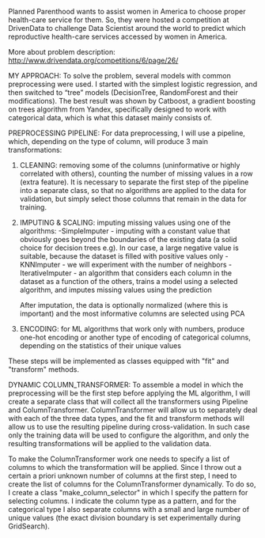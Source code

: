 Planned Parenthood wants to assist women in America to choose proper health-care service for them.
So, they were hosted a competition at DrivenData to challenge Data Scientist around the world to predict which reproductive health-care services accessed by women in America.

More about problem description: http://www.drivendata.org/competitions/6/page/26/

MY APPROACH:
To solve the problem, several models with common preprocessing were used. I started with the simplest logistic regression, and then switched to “tree” models (DecisionTree, RandomForest and their modifications). The best result was shown by Catboost, a gradient boosting on trees algorithm from Yandex, specifically designed to work with categorical data, which is what this dataset mainly consists of.

PREPROCESSING PIPELINE:
For data preprocessing, I will use a pipeline, which, depending on the type of column, will produce 3 main transformations:

1. CLEANING: removing some of the columns (uninformative or highly correlated with others), counting the number of missing values in a row (extra feature). It is necessary to separate the first step of the pipeline into a separate class, so that no algorithms are applied to the data for validation, but simply select those columns that remain in the data for training.

2. IMPUTING & SCALING: imputing missing values using one of the algorithms:
        -SimpleImputer - imputing with a constant value that obviously goes beyond the boundaries of the existing data (a solid choice for decision trees e.g). In our case, a large negative value is suitable, because the dataset is filled with positive values only
        -KNNImputer - we will experiment with the number of neighbors
        -IterativeImputer  - an algorithm that considers each column in the dataset as a function of the others, trains a model using a selected algorithm, and imputes missing values using the prediction
             
      After imputation, the data is optionally normalized (where this is important) and the most informative columns are selected using PCA
   
3. ENCODING: for ML algorithms that work only with numbers, produce one-hot encoding or another type of encoding of categorical columns, depending on the statistics of their unique values

These steps will be implemented as classes equipped with "fit" and "transform" methods.

DYNAMIC COLUMN_TRANSFORMER:
To assemble a model in which the preprocessing will be the first step before applying the ML algorithm, I will create a separate class that will collect all the transformers using Pipeline and ColumnTransformer. ColumnTransformer will allow us to separately deal with each of the three data types, and the fit and transform methods will allow us to use the resulting pipeline during cross-validation. In such case only the training data will be used to configure the algorithm, and only the resulting transformations will be applied to the validation data.

To make the ColumnTransformer work one needs to specify a list of columns to which the transformation will be applied. Since I throw out a certain a priori unknown number of columns at the first step, I need to create the list of columns for the ColumnTransformer dynamically. To do so, I create a class "make_column_selector" in which I specify the pattern for selecting columns. I indicate the column type as a pattern, and for the categorical type I also separate columns with a small and large number of unique values (the exact division boundary is set experimentally during GridSearch).
